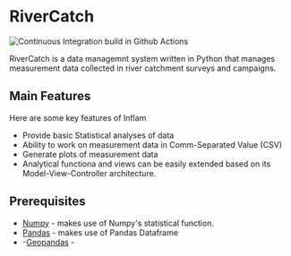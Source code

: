 # RiverCatch

![Continuous Integration build in Github Actions](https://github.com/Olivash/python-intermediate-rivercatchment/workflows/CI/badge.svg?branch=develop)

 RiverCatch is a data managemnt system written in Python that manages measurement data collected in river catchment surveys and campaigns.
 
## Main Features

Here are some key features of Inflam

- Provide basic Statistical analyses of data
- Ability to work on measurement data in Comm-Separated Value (CSV)
- Generate plots of measurement data
- Analytical functiona and views can be easily extended based on its Model-View-Controller architecture.


## Prerequisites


- [Numpy](https://numpy.org) - makes use of Numpy's statistical function.
- [Pandas](https://pandas.pydata.org) - makes use of Pandas Dataframe
- -[Geopandas](https://geopandas.org/en/stable/) - 